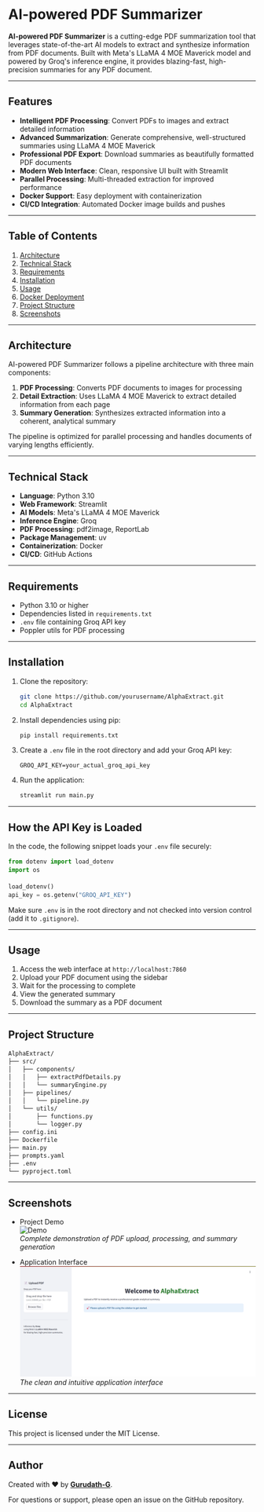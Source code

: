 
# AI-powered PDF Summarizer

**AI-powered PDF Summarizer** is a cutting-edge PDF summarization tool that leverages state-of-the-art AI models to extract and synthesize information from PDF documents. Built with Meta's LLaMA 4 MOE Maverick model and powered by Groq's inference engine, it provides blazing-fast, high-precision summaries for any PDF document.

---

## Features

- **Intelligent PDF Processing**: Convert PDFs to images and extract detailed information
- **Advanced Summarization**: Generate comprehensive, well-structured summaries using LLaMA 4 MOE Maverick
- **Professional PDF Export**: Download summaries as beautifully formatted PDF documents
- **Modern Web Interface**: Clean, responsive UI built with Streamlit
- **Parallel Processing**: Multi-threaded extraction for improved performance
- **Docker Support**: Easy deployment with containerization
- **CI/CD Integration**: Automated Docker image builds and pushes

---

## Table of Contents

1. [Architecture](#architecture)
2. [Technical Stack](#technical-stack)
3. [Requirements](#requirements)
4. [Installation](#installation)
5. [Usage](#usage)
6. [Docker Deployment](#docker-deployment)
7. [Project Structure](#project-structure)
8. [Screenshots](#screenshots)

---

## Architecture

AI-powered PDF Summarizer follows a pipeline architecture with three main components:

1. **PDF Processing**: Converts PDF documents to images for processing
2. **Detail Extraction**: Uses LLaMA 4 MOE Maverick to extract detailed information from each page
3. **Summary Generation**: Synthesizes extracted information into a coherent, analytical summary

The pipeline is optimized for parallel processing and handles documents of varying lengths efficiently.

---

## Technical Stack

- **Language**: Python 3.10
- **Web Framework**: Streamlit
- **AI Models**: Meta's LLaMA 4 MOE Maverick
- **Inference Engine**: Groq
- **PDF Processing**: pdf2image, ReportLab
- **Package Management**: uv
- **Containerization**: Docker
- **CI/CD**: GitHub Actions

---

## Requirements

- Python 3.10 or higher
- Dependencies listed in `requirements.txt`
- `.env` file containing Groq API key
- Poppler utils for PDF processing

---

## Installation

1. Clone the repository:
   ```bash
   git clone https://github.com/yourusername/AlphaExtract.git
   cd AlphaExtract
   ```

2. Install dependencies using pip:
   ```bash
   pip install requirements.txt
   ```

3. Create a `.env` file in the root directory and add your Groq API key:
   ```
   GROQ_API_KEY=your_actual_groq_api_key
   ```

4. Run the application:
   ```bash
   streamlit run main.py
   ```

---

## How the API Key is Loaded

In the code, the following snippet loads your `.env` file securely:

```python
from dotenv import load_dotenv
import os

load_dotenv()
api_key = os.getenv("GROQ_API_KEY")
```

Make sure `.env` is in the root directory and not checked into version control (add it to `.gitignore`).

---

## Usage

1. Access the web interface at `http://localhost:7860`
2. Upload your PDF document using the sidebar
3. Wait for the processing to complete
4. View the generated summary
5. Download the summary as a PDF document

---

## Project Structure

```
AlphaExtract/
├── src/
│   ├── components/
│   │   ├── extractPdfDetails.py
│   │   └── summaryEngine.py
│   ├── pipelines/
│   │   └── pipeline.py
│   └── utils/
│       ├── functions.py
│       └── logger.py
├── config.ini
├── Dockerfile
├── main.py
├── prompts.yaml
├── .env
└── pyproject.toml
```

---

## Screenshots

- Project Demo  
  ![Demo](./demo/demo2.gif)  
  *Complete demonstration of PDF upload, processing, and summary generation*

- Application Interface  
  ![Interface](./demo/demo1.png)  
  *The clean and intuitive application interface*

---

## License

This project is licensed under the MIT License.

---

## Author

Created with ❤️ by [**Gurudath-G**]([https://github.com/RauhanAhmed/AlphaExtract](https://github.com/Gurudath-G/PDF-Summerizer)).

For questions or support, please open an issue on the GitHub repository.
